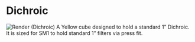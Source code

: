 # Dichroic
![Render (Dichroic)](https://github.com/Siber18/Protocube/assets/31034109/113f875c-b0f2-42c9-832c-dcc0d18e718a)
A Yellow cube designed to hold a standard 1” Dichroic. It is sized for SM1 to hold standard 1” filters via press fit.
